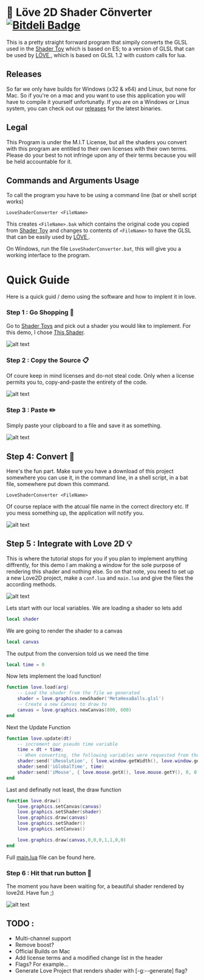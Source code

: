 # :beginner: Löve 2D Shader Cönverter [![Bitdeli Badge](https://d2weczhvl823v0.cloudfront.net/tsteinholz/loveshaderconverter/trend.png)](https://bitdeli.com/free "Bitdeli Badge")

This is a pretty straight forrward program that simpily converts the GLSL used in the [Shader Toy](https://www.shadertoy.com/) which is based on ES; to a version of GLSL that can be used by [LÖVE ](https://love2d.org/), which is based on GLSL 1.2 with custom calls for lua.

## Releases
So far we only have builds for Windows (x32 & x64) and Linux, but none for Mac. So if you're on a mac and you want to use this application you will have to compile it yourself unfortunatly. If you are on a Windows or Linux system, you can check out our [releases](https://github.com/tsteinholz/LoveShaderConverter/releases) for the latest binaries.


## Legal
This Program is under the M.I.T License, but all the shaders you convert with this program are entitled to their own licenses with their own terms. Please do your best to not infringe upon any of their terms because you will be held accountable for it.

## Commands and Arguments Usage
To call the program you have to be using a command line (bat or shell script works)

    LoveShaderConverter <FileName>
  
This creates `<FileName>.bak` which contains the original code you copied from [Shader Toy](https://www.shadertoy.com/) and changes to contents of `<FileName>` to have the GLSL that can be easily used by [LÖVE ](https://love2d.org/).

On Windows, run the file `LoveShaderConverter.bat`, this will give you a working interface to the program.

# Quick Guide
Here is a quick guid / demo using the software and how to implent it in love.

### Step 1 : Go Shopping :handbag:
Go to [Shader Toys](https://www.shadertoy.com/) and pick out a shader you would like to implement. For this demo,
I chose [This Shader](https://www.shadertoy.com/view/Mss3WN).

![alt text](https://raw.githubusercontent.com/tsteinholz/LoveShaderConverter/master/docs/imgs/step-1.png "Step 1")

### Step 2 : Copy the Source :clipboard:

Of coure keep in mind licenses and do-not steal code. Only when a license permits you to, copy-and-paste the
entirety of the code.

![alt text](https://raw.githubusercontent.com/tsteinholz/LoveShaderConverter/master/docs/imgs/step-2.png "Step 2")

### Step 3 : Paste :pencil2:
Simply paste your clipboard to a file and save it as something.

![alt text](https://raw.githubusercontent.com/tsteinholz/LoveShaderConverter/master/docs/imgs/step-3.png "Step 3")

## Step 4: Convert :nut_and_bolt:
Here's the fun part. Make sure you have a download of this project somewhere you can use it, in the command line,
in a shell script, in a bat file, somewhere put down this command.

    LoveShaderConverter <FileName>

Of course replace <FileName> with the atcual file name in the correct directory etc. If you mess something up, the
application will notify you.

![alt text](https://raw.githubusercontent.com/tsteinholz/LoveShaderConverter/master/docs/imgs/step-4.png "Step 4")

## Step 5 : Integrate with Love 2D :bulb:
This is where the tutorial stops for you if you plan to implement anything diffrently, for this demo I am making
a window for the sole purpose of rendering this shader and nothing else. So on that note, you need to set up a new
Love2D project, make a `conf.lua` and `main.lua` and give the files the according methods.

![alt text](https://raw.githubusercontent.com/tsteinholz/LoveShaderConverter/master/docs/imgs/step-5.png "Step 5")

Lets start with our local variables. We are loading a shader so lets add
```lua
local shader
```
We are going to render the shader to a canvas
```lua
local canvas
```
The output from the conversion told us we need the time
```lua
local time = 0
```

Now lets implement the load function!
```lua
function love.load(arg)
    -- Load the shader from the file we generated
    shader = love.graphics.newShader('MetaHexaBalls.glsl')
    -- Create a new Canvas to draw to
    canvas = love.graphics.newCanvas(800, 600)
end
```

Next the Update Function
```lua    
function love.update(dt)
    -- increment our pseudo time variable
    time = dt + time;
    -- When converting, the following variables were requested from the shader...
    shader:send('iResolution', { love.window.getWidth(), love.window.getHeight(), 1 })
    shader:send('iGlobalTime', time)
    shader:send('iMouse', { love.mouse.getX(), love.mouse.getY(), 0, 0 })
end
```

Last and definatly not least, the draw function
```lua
function love.draw()
    love.graphics.setCanvas(canvas)
    love.graphics.setShader(shader)
    love.graphics.draw(canvas)
    love.graphics.setShader()
    love.graphics.setCanvas()

    love.graphics.draw(canvas,0,0,0,1,1,0,0)
end
```

Full [main.lua](https://github.com/tsteinholz/LoveShaderConverter/blob/master/docs/demo/main.lua) file can be found here.

### Step 6 : Hit that run button :8ball:
The moment you have been waiting for, a beautiful shader rendered by love2d. Have fun ;)

![alt text](https://raw.githubusercontent.com/tsteinholz/LoveShaderConverter/master/docs/imgs/step-6.png "Step 6")

## TODO :
 * Multi-channel support
 * Remove boost?
 * Official Builds on Mac
 * Add license terms and a modified change list in the header
 * Flags? For example...
 * Generate Love Project that renders shader with [-g:--generate] flag?
